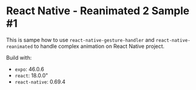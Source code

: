# React Native - Reanimated 2 Sample #1

This is sampe how to use `react-native-gesture-handler` and `react-native-reanimated` to handle complex animation on React Native project.

Build with:
- `expo`: 46.0.6
- `react`: 18.0.0"
- `react-native`: 0.69.4

